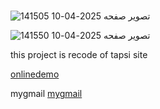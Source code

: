 # 

[]()![تصویر صفحه 2025-04-10 141505](https://github.com/user-attachments/assets/3cc9eff3-6578-452b-9655-3273d5e6d5bd)

[]()![تصویر صفحه 2025-04-10 141550](https://github.com/user-attachments/assets/bb69e16d-4364-4651-8d9c-a85ee25904f8)



this project is recode of tapsi site 

[onlinedemo]( https://taha-mohammadzadeh-web.github.io/tapsi/)

mygmail
<a href="tahamohammadzadeh.web@gmail.com">mygmail</a>
